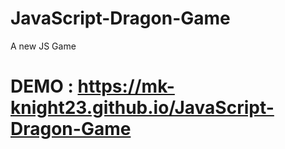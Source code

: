# JavaScript-Dragon-Game
 A new JS Game

# DEMO : https://mk-knight23.github.io/JavaScript-Dragon-Game
